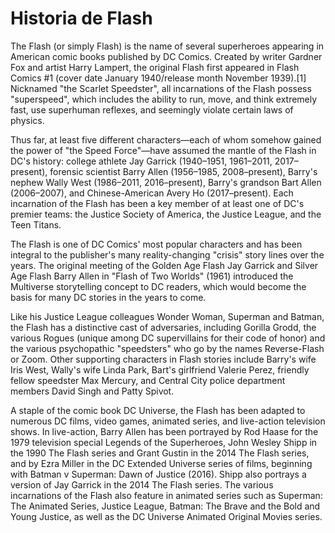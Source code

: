 # Historia de Flash

The Flash (or simply Flash) is the name of several superheroes appearing in American comic books published by DC Comics. Created by writer Gardner Fox and artist Harry Lampert, the original Flash first appeared in Flash Comics #1 (cover date January 1940/release month November 1939).[1] Nicknamed "the Scarlet Speedster", all incarnations of the Flash possess "superspeed", which includes the ability to run, move, and think extremely fast, use superhuman reflexes, and seemingly violate certain laws of physics.

Thus far, at least five different characters—each of whom somehow gained the power of "the Speed Force"—have assumed the mantle of the Flash in DC's history: college athlete Jay Garrick (1940–1951, 1961–2011, 2017–present), forensic scientist Barry Allen (1956–1985, 2008–present), Barry's nephew Wally West (1986–2011, 2016–present), Barry's grandson Bart Allen (2006–2007), and Chinese-American Avery Ho (2017–present). Each incarnation of the Flash has been a key member of at least one of DC's premier teams: the Justice Society of America, the Justice League, and the Teen Titans.

The Flash is one of DC Comics' most popular characters and has been integral to the publisher's many reality-changing "crisis" story lines over the years. The original meeting of the Golden Age Flash Jay Garrick and Silver Age Flash Barry Allen in "Flash of Two Worlds" (1961) introduced the Multiverse storytelling concept to DC readers, which would become the basis for many DC stories in the years to come.

Like his Justice League colleagues Wonder Woman, Superman and Batman, the Flash has a distinctive cast of adversaries, including Gorilla Grodd, the various Rogues (unique among DC supervillains for their code of honor) and the various psychopathic "speedsters" who go by the names Reverse-Flash or Zoom. Other supporting characters in Flash stories include Barry's wife Iris West, Wally's wife Linda Park, Bart's girlfriend Valerie Perez, friendly fellow speedster Max Mercury, and Central City police department members David Singh and Patty Spivot.

A staple of the comic book DC Universe, the Flash has been adapted to numerous DC films, video games, animated series, and live-action television shows. In live-action, Barry Allen has been portrayed by Rod Haase for the 1979 television special Legends of the Superheroes, John Wesley Shipp in the 1990 The Flash series and Grant Gustin in the 2014 The Flash series, and by Ezra Miller in the DC Extended Universe series of films, beginning with Batman v Superman: Dawn of Justice (2016). Shipp also portrays a version of Jay Garrick in the 2014 The Flash series. The various incarnations of the Flash also feature in animated series such as Superman: The Animated Series, Justice League, Batman: The Brave and the Bold and Young Justice, as well as the DC Universe Animated Original Movies series.
